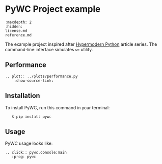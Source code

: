 # PyWC Project example

``` {toctree}
:maxdepth: 2
:hidden:
license.md
reference.md
```

The example project inspired after
[Hypermodern Python](https://medium.com/@cjolowicz/hypermodern-python-d44485d9d769)
article series.
The command-line interface simulates `wc` utility. 

## Performance

``` {eval-rst}
.. plot:: ../plots/performance.py
    :show-source-link:
```

## Installation

To install PyWC,
run this command in your terminal:

``` {code-block} console
   $ pip install pywc
```

## Usage

PyWC usage looks like:

``` {eval-rst}
.. click:: pywc.console:main
   :prog: pywc
```
